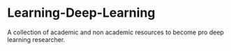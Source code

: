 # Learning-Deep-Learning
A collection of academic and non academic resources to become pro deep learning researcher.
